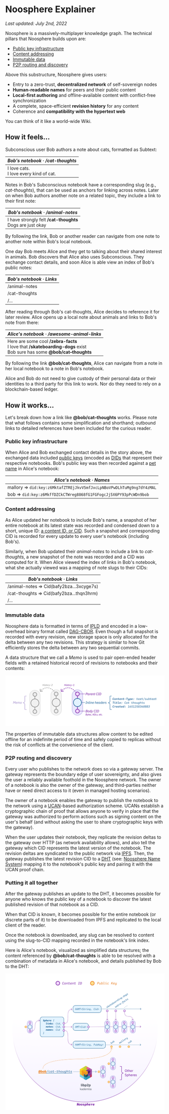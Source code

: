 # Noosphere Explainer

_Last updated: July 2nd, 2022_

Noosphere is a massively-multiplayer knowledge graph. The technical pillars that Noosphere builds upon are:

- [Public key infrastructure](https://en.wikipedia.org/wiki/Public_key_infrastructure)
- [Content addressing](https://en.wikipedia.org/wiki/Content-addressable_storage)
- [Immutable data](https://en.wikipedia.org/wiki/Immutable_object)
- [P2P routing and discovery](https://en.wikipedia.org/wiki/Peer-to-peer)

Above this substructure, Noosphere gives users:

- Entry to a zero-trust, **decentralized network** of self-sovereign nodes
- **Human-readable names** for peers and their public content
- **Local-first authoring** and offline-available content with conflict-free synchronization
- A complete, space-efficient **revision history** for any content
- Coherence and **compatibility with the hypertext web**

You can think of it like a world-wide Wiki.

## How it feels…

Subconscious user Bob authors a note about cats, formatted as Subtext:

| _Bob's notebook · /cat-thoughts_            |
| ------------------------------------------- |
| I love cats.<br />I love every kind of cat. |

Notes in Bob's Subconscious notebook have a corresponding slug (e.g., _cat-thoughts_), that can be used as anchors for linking across notes. Later on when Bob authors another note on a related topic, they include a link to their first note:

| _Bob's notebook · /animal-notes_                               |
| -------------------------------------------------------------- |
| I have strongly felt **/cat-thoughts**<br />Dogs are just okay |

By following the link, Bob or another reader can navigate from one note to another note within Bob's local notebook.

One day Bob meets Alice and they get to talking about their shared interest in animals. Bob discovers that Alice also uses Subconscious. They exchange contact details, and soon Alice is able view an index of Bob's public notes:

| _Bob's notebook · Links_ |
| ------------------------ |
| /animal-notes            |
| /cat-thoughts            |
| /...                     |

After reading through Bob's cat-thoughts, Alice decides to reference it for later review. Alice opens up a local note about animals and links to Bob's note from there:

| _Alice's notebook · /awesome-animal-links_                                                                                      |
| ------------------------------------------------------------------------------------------------------------------------------- |
| Here are some cool **/zebra-facts**<br />I love that **/skateboarding-dogs** exist<br />Bob sure has some **@bob/cat–thoughts** |

By following the link **@bob/cat-thoughts**, Alice can navigate from a note in her local notebook to a note in Bob's notebook.

Alice and Bob do not need to give custody of their personal data or their identities to a third party for this link to work. Nor do they need to rely on a blockchain-based ledger.

## How it works…

Let's break down how a link like **@bob/cat–thoughts** works. Please note that what follows contains some simplification and shorthand; outbound links to detailed references have been included for the curious reader.

### Public key infrastructure

When Alice and Bob exchanged contact details in the story above, the exchanged data included [public keys][public key] (encoded as [DIDs][did] that represent their respective notebooks. Bob's public key was then recorded against a [pet name][petname] in Alice's notebook:

| _Alice's notebook · Names_                                            |
| --------------------------------------------------------------------- |
| mallory => `did:key:z6MktafZTREjJkvV5mfJxcLpNBoVPwDLhTuMg9ng7dY4zMAL` |
| bob => `did:key:z6MkffDZCkCTWreg8868fG1FGFogcJj5X6PY93pPcWDn9bob`     |

### Content addressing

As Alice updated her notebook to include Bob's name, a snapshot of her entire notebook at its latest state was recorded and condensed down to a short, unique ID: [a content ID, or CID][cid]. Such a snapshot and corresponding CID is recorded for every update to every user's notebook (including Bob's).

Similarly, when Bob updated their _animal-notes_ to include a link to _cat-thoughts_, a new snapshot of the note was recorded and a CID was computed for it. When Alice viewed the index of links in Bob's notebook, what she actually viewed was a mapping of note slugs to their CIDs:

| _Bob's notebook · Links_                  |
| ----------------------------------------- |
| /animal-notes => Cid(bafy2bza...3xcyge7s) |
| /cat-thoughts => Cid(bafy2bza...thqn3hrm) |
| /...                                      |

### Immutable data

Noosphere data is formatted in terms of [IPLD][ipld] and encoded in a low-overhead binary format called [DAG-CBOR][dag-cbor]. Even though a full snapshot is recorded with every revision, new storage space is only allocated for the delta between any two revisions. This strategy is similar to how Git efficiently stores the delta between any two sequential commits.

A data structure that we call a _Memo_ is used to pair open-ended header fields with a retained historical record of revisions to notebooks and their contents:

![Memo](images/Memo_1.png 'Memo')

The properties of immutable data structures allow content to be edited offline for an indefinite period of time and safely copied to replicas without the risk of conflicts at the convenience of the client.

### P2P routing and discovery

Every user who publishes to the network does so via a gateway server. The gateway represents the boundary edge of user sovereignty, and also gives the user a reliably available foothold in the Noosphere network. The owner of a notebook is also the owner of the gateway, and third-parties neither have or need direct access to it (even in managed hosting scenarios).

The owner of a notebook enables the gateway to publish the notebook to the network using a [UCAN][ucan]-based authorization scheme. UCANs establish a cryptographic chain of proof that allows anyone to verify in place that the gateway was authorized to perform actions such as signing content on the user's behalf (and without asking the user to share cryptographic keys with the gateway).

When the user updates their notebook, they replicate the revision deltas to the gateway over HTTP (as network availability allows), and also tell the gateway which CID represents the latest version of the notebook. The revision deltas are syndicated to the public network via [IPFS][ipfs]. Then, the gateway publishes the latest revision CID to a [DHT][dht] (see: [Noosphere Name System][noosphere-ns]) mapping it to the notebook's public key and pairing it with the UCAN proof chain.

### Putting it all together

After the gateway publishes an update to the DHT, it becomes possible for anyone who knows the public key of a notebook to discover the latest published revision of that notebook as a CID.

When that CID is known, it becomes possible for the entire notebook (or discrete parts of it) to be downloaded from IPFS and replicated to the local client of the reader.

Once the notebook is downloaded, any slug can be resolved to content using the slug-to-CID mapping recorded in the notebook's link index.

Here is Alice's notebook, visualized as simplified data structures; the content referenced by **@bob/cat-thoughts** is able to be resolved with a combination of metadata in Alice's notebook, and details published by Bob to the DHT:

![Noosphere](images/Noosphere_1.png 'Noosphere')

[public key]: https://en.wikipedia.org/wiki/Public-key_cryptography
[petname]: http://www.skyhunter.com/marcs/petnames/IntroPetNames.html
[did]: https://www.w3.org/TR/did-core/
[cid]: https://docs.ipfs.io/concepts/content-addressing/
[ipld]: https://ipld.io/
[ipfs]: https://ipfs.io/
[dag-cbor]: https://ipld.io/docs/codecs/known/dag-cbor/
[ucan]: https://ucan.xyz/
[dht]: https://en.wikipedia.org/wiki/Distributed_hash_table
[noosphere-ns]: name-system.md
